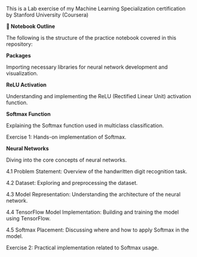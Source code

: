 This is a Lab exercise of my Machine Learning Specialization certification by Stanford University (Coursera)

**🧭 Notebook Outline**

The following is the structure of the practice notebook covered in this repository:

**Packages**

Importing necessary libraries for neural network development and visualization.

**ReLU Activation**

Understanding and implementing the ReLU (Rectified Linear Unit) activation function.

**Softmax Function**

Explaining the Softmax function used in multiclass classification.

Exercise 1: Hands-on implementation of Softmax.

**Neural Networks**

Diving into the core concepts of neural networks.

4.1 Problem Statement: Overview of the handwritten digit recognition task.

4.2 Dataset: Exploring and preprocessing the dataset.

4.3 Model Representation: Understanding the architecture of the neural network.

4.4 TensorFlow Model Implementation: Building and training the model using TensorFlow.

4.5 Softmax Placement: Discussing where and how to apply Softmax in the model.

Exercise 2: Practical implementation related to Softmax usage.
